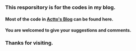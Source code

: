### This resporsitory is for the codes in my blog. 

#### Most of the code in [Actto's Blog](http://www.acttos.org) can be found here.

#### You are welcomed to give your suggestions and comments.


### Thanks for visiting.
